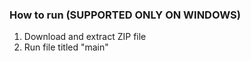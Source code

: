 


### How to run (SUPPORTED ONLY ON WINDOWS)
1. Download and extract ZIP file
2. Run file titled "main"
